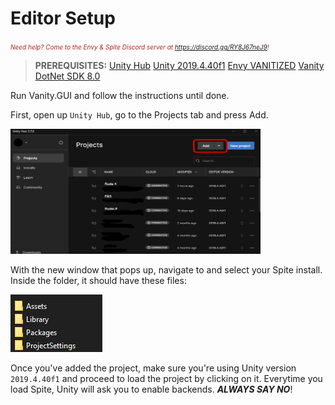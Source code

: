 <h1>Editor Setup</h1>
<i><span style="color:FireBrick; font-size:10px;">Need help? Come to the Envy & Spite Discord server at <a href="https://discord.gg/RY8J67neJ9">https://discord.gg/RY8J67neJ9</a>!</span></i>

> <strong>PREREQUISITES:</strong>
[Unity Hub](https://unity.com/unity-hub)
[Unity 2019.4.40f1](https://unity.com/releases/editor/archive)
[Envy VANITIZED](https://thunderstore.io/c/ultrakill/p/ImNotSimon/EnvyAndSpiteVanitized)
[Vanity](https://github.com/ImNotSimon/Vanity-tool/releases/)
[DotNet SDK 8.0](https://dotnet.microsoft.com/en-us/download/dotnet/8.0)

Run Vanity.GUI and follow the instructions until done.


First, open up `Unity Hub`, go to the Projects tab and press Add.

<img src="/images/AddProject1.png" alt="Unity Hub projects tab" style="width:400px;height:200px;">

With the new window that pops up, navigate to and select your Spite install. Inside the folder, it should have these files:

<img src="/images/AddProject2.png" alt="Files inside the Spite install">


Once you've added the project, make sure you're using Unity version `2019.4.40f1` and proceed to load the project by clicking on it. Everytime you load Spite, Unity will ask you to enable backends. *<strong>ALWAYS SAY NO</strong>*!